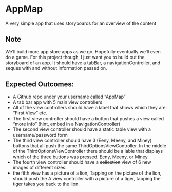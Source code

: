 # AppMap
A very simple app that uses storyboards for an overview of the content
## Note
We’ll build more app store apps as we go. Hopefully eventually we’ll even do a game. For this project though, I just want you to build out the storyboard of an app. It should have a tabBar, a navigationController, and seques with and without information passed on.
## Expected Outcomes:
- A Github repo under your username called “AppMap”
- A tab bar app with 5 main view controllers
- All of the view controllers should have a label that shows which they are. “First View” etc.
- The first view controller should have a button that pushes a view called “more info” (hint, embed in a NavigationController)
- The second view controller should have a static table view with a username/password form
- The third view controller should have 3 (Eeny, Meeny, and Miney) buttons that all push the same ThirdOptionsViewController. In the middle of the ThirdOptionsViewController there should be a lable that displays which of the three buttons was pressed. Eeny, Meeny, or Miney.
- The fourth view controller should have a <strike>collection</strike> view of 6 new images of different sizes.
- the fifth view has a picture of a lion, Tapping on the picture of the lion, should push the A view controller with a picture of a tiger, tapping the tiger takes you back to the lion.
